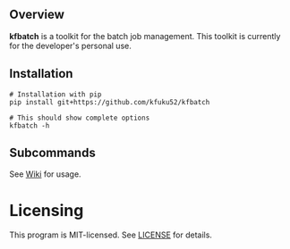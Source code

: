 ## Overview

**kfbatch** is a toolkit for the batch job management. This toolkit is currently for the developer's personal use.

## Installation
```
# Installation with pip
pip install git+https://github.com/kfuku52/kfbatch

# This should show complete options
kfbatch -h 
```

## Subcommands
See [Wiki](https://github.com/kfuku52/kfbatch/wiki) for usage.

# Licensing
This program is MIT-licensed. See [LICENSE](LICENSE) for details.

